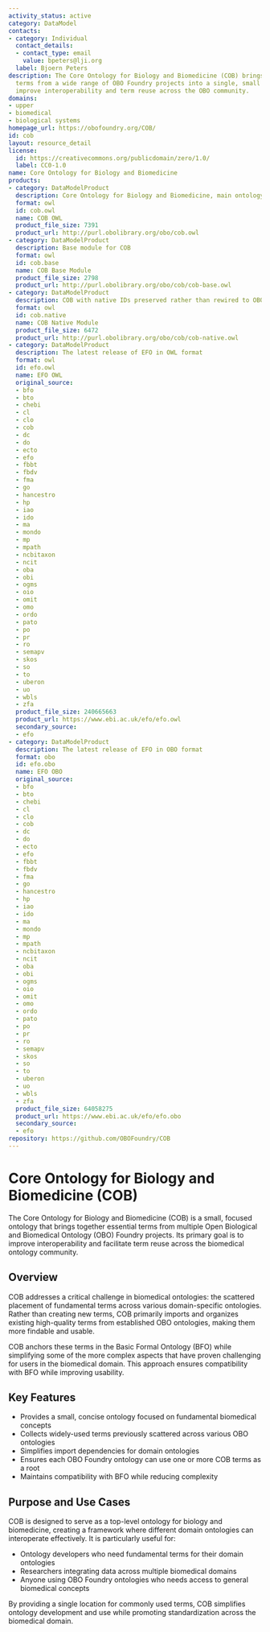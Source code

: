 ```yaml
---
activity_status: active
category: DataModel
contacts:
- category: Individual
  contact_details:
  - contact_type: email
    value: bpeters@lji.org
  label: Bjoern Peters
description: The Core Ontology for Biology and Biomedicine (COB) brings together key
  terms from a wide range of OBO Foundry projects into a single, small ontology to
  improve interoperability and term reuse across the OBO community.
domains:
- upper
- biomedical
- biological systems
homepage_url: https://obofoundry.org/COB/
id: cob
layout: resource_detail
license:
  id: https://creativecommons.org/publicdomain/zero/1.0/
  label: CC0-1.0
name: Core Ontology for Biology and Biomedicine
products:
- category: DataModelProduct
  description: Core Ontology for Biology and Biomedicine, main ontology
  format: owl
  id: cob.owl
  name: COB OWL
  product_file_size: 7391
  product_url: http://purl.obolibrary.org/obo/cob.owl
- category: DataModelProduct
  description: Base module for COB
  format: owl
  id: cob.base
  name: COB Base Module
  product_file_size: 2798
  product_url: http://purl.obolibrary.org/obo/cob/cob-base.owl
- category: DataModelProduct
  description: COB with native IDs preserved rather than rewired to OBO IDs
  format: owl
  id: cob.native
  name: COB Native Module
  product_file_size: 6472
  product_url: http://purl.obolibrary.org/obo/cob/cob-native.owl
- category: DataModelProduct
  description: The latest release of EFO in OWL format
  format: owl
  id: efo.owl
  name: EFO OWL
  original_source:
  - bfo
  - bto
  - chebi
  - cl
  - clo
  - cob
  - dc
  - do
  - ecto
  - efo
  - fbbt
  - fbdv
  - fma
  - go
  - hancestro
  - hp
  - iao
  - ido
  - ma
  - mondo
  - mp
  - mpath
  - ncbitaxon
  - ncit
  - oba
  - obi
  - ogms
  - oio
  - omit
  - omo
  - ordo
  - pato
  - po
  - pr
  - ro
  - semapv
  - skos
  - so
  - to
  - uberon
  - uo
  - wbls
  - zfa
  product_file_size: 240665663
  product_url: https://www.ebi.ac.uk/efo/efo.owl
  secondary_source:
  - efo
- category: DataModelProduct
  description: The latest release of EFO in OBO format
  format: obo
  id: efo.obo
  name: EFO OBO
  original_source:
  - bfo
  - bto
  - chebi
  - cl
  - clo
  - cob
  - dc
  - do
  - ecto
  - efo
  - fbbt
  - fbdv
  - fma
  - go
  - hancestro
  - hp
  - iao
  - ido
  - ma
  - mondo
  - mp
  - mpath
  - ncbitaxon
  - ncit
  - oba
  - obi
  - ogms
  - oio
  - omit
  - omo
  - ordo
  - pato
  - po
  - pr
  - ro
  - semapv
  - skos
  - so
  - to
  - uberon
  - uo
  - wbls
  - zfa
  product_file_size: 64058275
  product_url: https://www.ebi.ac.uk/efo/efo.obo
  secondary_source:
  - efo
repository: https://github.com/OBOFoundry/COB
---
```

# Core Ontology for Biology and Biomedicine (COB)

The Core Ontology for Biology and Biomedicine (COB) is a small, focused ontology that brings together essential terms from multiple Open Biological and Biomedical Ontology (OBO) Foundry projects. Its primary goal is to improve interoperability and facilitate term reuse across the biomedical ontology community.

## Overview

COB addresses a critical challenge in biomedical ontologies: the scattered placement of fundamental terms across various domain-specific ontologies. Rather than creating new terms, COB primarily imports and organizes existing high-quality terms from established OBO ontologies, making them more findable and usable.

COB anchors these terms in the Basic Formal Ontology (BFO) while simplifying some of the more complex aspects that have proven challenging for users in the biomedical domain. This approach ensures compatibility with BFO while improving usability.

## Key Features

- Provides a small, concise ontology focused on fundamental biomedical concepts
- Collects widely-used terms previously scattered across various OBO ontologies
- Simplifies import dependencies for domain ontologies
- Ensures each OBO Foundry ontology can use one or more COB terms as a root
- Maintains compatibility with BFO while reducing complexity

## Purpose and Use Cases

COB is designed to serve as a top-level ontology for biology and biomedicine, creating a framework where different domain ontologies can interoperate effectively. It is particularly useful for:

- Ontology developers who need fundamental terms for their domain ontologies
- Researchers integrating data across multiple biomedical domains
- Anyone using OBO Foundry ontologies who needs access to general biomedical concepts

By providing a single location for commonly used terms, COB simplifies ontology development and use while promoting standardization across the biomedical domain.
